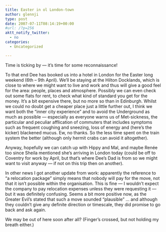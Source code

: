 ```yaml
---
title: Easter in ol London-town
author: glennji
type: post
date: 2007-07-11T08:14:19+00:00
#url: /?p=256
aktt_notify_twitter:
  - no
categories:
  - Uncategorized

---
```

Time is ticking by &#8212; it&#8217;s time for some reconnaissance!
  
To that end Dee has booked us into a hotel in London for the Easter long weekend (6th &#8211; 9th April). We&#8217;ll be staying at the Hilton Docklands, which is close to where we might want to live and work and thus will give a good feel for the area: people, places and atmosphere. Possibly we can even check out some flats for rent, to check what kind of standard you get for the money. It&#8217;s a bit expensive there, but no more so than in Edinburgh. Whilst we could no doubt get a cheaper place just a little further out, I think we want both the &#8220;inner city experience&#8221; and to avoid the Underground as much as possible &#8212; especially as everyone warns us of Met-sickness, the particular and peculiar afflication of commuters that includes symptoms such as frequent coughing and sneezing, loss of energy and (here&#8217;s the kicker) blackened mucus. Ew, no thanks. So the less time spent on the train system the better (although only hermit crabs can avoid it altogether).
  
Anyway, hopefully we can catch up with Hippy and Mal, and maybe Renée too since Sheila mentioned she&#8217;s arriving in London today (could be off to Coventry for work by April, but that&#8217;s where Dee&#8217;s Dad is from so we might want to visit anyway &#8212; if not on this trip then on another).
  
In other news I got another update from work: apparently the reference to &#8220;a relocation package&#8221; simply means that nobody will pay for the move, not that it isn&#8217;t possible within the organisation. This is fine &#8212; I wouldn&#8217;t expect the company to pay relocation expenses unless they were requesting it &#8212; but it was definitely confusing. Seems a bit more positive now, as the Greater Evil&#8217;s stated that such a move sounded &#8220;plausible&#8221; &#8230; and although they couldn&#8217;t give any definite direction or timescale, they did promise to go back and ask again.
  
We may be out of here soon after all? (Finger&#8217;s crossed, but not holding my breath either.)
